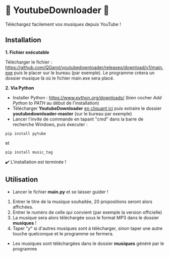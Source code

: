 # :musical_note: YoutubeDownloader :musical_note:

Téléchargez facilement vos musiques depuis YouTube !

## Installation

__1. Fichier exécutable__

Télécharger le fichier : https://github.com/QGarot/youtubedownloader/releases/download/v1/main.exe puis le placer sur le bureau (par exemple). Le programme créera un dossier musique là où le fichier main.exe sera placé.

__2. Via Python__
- Installer Python : https://www.python.org/downloads/ (bien cocher *Add Python to PATH* au début de l'installation)
- Télécharger **YoutubeDownloader** [en cliquant ici](https://github.com/QGarot/youtubedownloader/archive/refs/heads/master.zip) puis extraire le dossier **youtubedownloader-master** (sur le bureau par exemple)
- Lancer l'invite de commande en tapant "*cmd*" dans la barre de recherche Windows, puis éxecuter :
```
pip install pytube
```
et
```
pip install music_tag
```
:heavy_check_mark: L'installation est terminée !

## Utilisation

- Lancer le fichier **main.py** et se laisser guider !

1. Entrer le titre de la musique souhaitée, 20 propositions seront alors affichées.
2. Entrer le numéro de celle qui convient (par exemple la version officielle)
3. La musique sera alors téléchargée sous le format MP3 dans le dossier **musiques** !
4. Taper "*y*" si d'autres musiques sont à télécharger, sinon taper une autre touche quelconque et le programme se fermera.

- Les musiques sont téléchargées dans le dossier **musiques** généré par le programme
